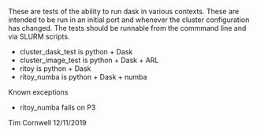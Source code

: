 
These are tests of the ability to run dask in various contexts. These are intended to be run in an initial port and
 whenever the cluster configuration has changed. The tests should be runnable from the commmand line and via SLURM
  scripts.

 - cluster_dask_test is python + Dask
 - cluster_image_test is python + Dask + ARL
 - ritoy is python + Dask
 - ritoy_numba is python + Dask + numba
 
 Known exceptions
 
 - ritoy_numba fails on P3
 
 Tim Cornwell 12/11/2019